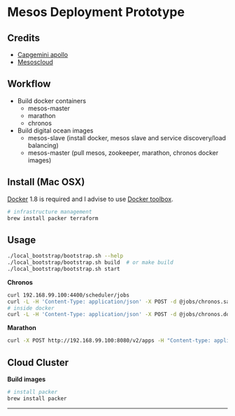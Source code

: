 # Mesos Deployment Prototype

## Credits

- [Capgemini apollo][1]
- [Mesoscloud][2]

## Workflow

- Build docker containers
  - mesos-master
  - marathon
  - chronos
- Build digital ocean images
  - mesos-slave (install docker, mesos slave and service discovery/load balancing)
  - mesos-master (pull mesos, zookeeper, marathon, chronos docker images)

## Install (Mac OSX)

[Docker][4] 1.8 is required and I advise to use [Docker toolbox][3].

```sh
# infrastructure management
brew install packer terraform
```


## Usage

```sh
./local_bootstrap/bootstrap.sh --help
./local_bootstrap/bootstrap.sh build  # or make build
./local_bootstrap/bootstrap.sh start
```

__Chronos__

```sh
curl 192.168.99.100:4400/scheduler/jobs
curl -L -H 'Content-Type: application/json' -X POST -d @jobs/chronos.sample.json 192.168.99.100:4400/scheduler/iso8601
# inside docker
curl -L -H 'Content-Type: application/json' -X POST -d @jobs/chronos.docker.sample.json 192.168.99.100:31362/scheduler/iso8601
```

__Marathon__

```sh
curl -X POST http://192.168.99.100:8080/v2/apps -H "Content-type: application/json" -d @jobs/marathon.docker.web.json
```

## Cloud Cluster

__Build images__

```sh
# install packer
brew install packer
```

---

[1]: https://github.com/Capgemini/Apollo
[2]: https://github.com/mesoscloud
[3]: https://www.docker.com/toolbox
[4]: https://www.docker.com/
